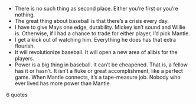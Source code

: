  - There is no such thing as second place. Either you’re first or you’re nothing.
 - The great thing about baseball is that there’s a crisis every day.
 - I have to give Mays one edge, durability. Mickey isn’t sound and Willie is. Otherwise, if I had a chance to trade for either player, I’d pick Mantle.
 - I get a kick out of watching him. Everything he does has that extra flourish.
 - It will revolutionize baseball. It will open a new area of alibis for the players.
 - Power is a big thing in baseball. It can’t be cheapened. That is, a fellow has it or hasn’t. It isn’t a fluke or great accomplishment, like a perfect game. When Mantle connects, it’s a tape-measure job. Nobody who ever lived has more power than Mantle.

6 quotes